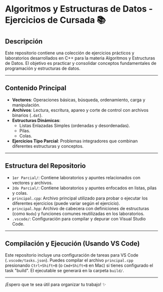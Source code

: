 # Algoritmos y Estructuras de Datos - Ejercicios de Cursada 📚

## Descripción

Este repositorio contiene una colección de ejercicios prácticos y laboratorios desarrollados en C++ para la materia Algoritmos y Estructuras de Datos. El objetivo es practicar y consolidar conceptos fundamentales de programación y estructuras de datos.

---

## Contenido Principal

* **Vectores**: Operaciones básicas, búsqueda, ordenamiento, carga y manipulación.
* **Archivos**: Lectura, escritura, apareo y corte de control con archivos binarios (`.dat`).
* **Estructuras Dinámicas**:
    * Listas Enlazadas Simples (ordenadas y desordenadas).
    * Pilas.
    * Colas.
* **Ejercicios Tipo Parcial**: Problemas integradores que combinan diferentes estructuras y conceptos.

---

## Estructura del Repositorio

* `1er Parcial/`: Contiene laboratorios y apuntes relacionados con vectores y archivos.
* `2do Parcial/`: Contiene laboratorios y apuntes enfocados en listas, pilas y colas.
* `principal.cpp`: Archivo principal utilizado para probar o ejecutar los diferentes ejercicios (puede variar según el ejercicio).
* `principal.hpp`: Archivo de cabecera con definiciones de estructuras (como `Nodo`) y funciones comunes reutilizadas en los laboratorios.
* `.vscode/`: Configuración para compilar y depurar con Visual Studio Code.

---

## Compilación y Ejecución (Usando VS Code)

Este repositorio incluye una configuración de tareas para VS Code (`.vscode/tasks.json`). Puedes compilar el archivo `principal.cpp` presionando `Ctrl+Shift+B` (o `Cmd+Shift+B` en Mac) si tienes configurado el task "build". El ejecutable se generará en la carpeta `build/`.

---

¡Espero que te sea útil para organizar tu trabajo! ✨
